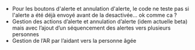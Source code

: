 * Pour les boutons d'alerte et annulation d'alerte, le code ne teste pas si l'alerte a été déjà envoyé avant de la desactivée... ok comme ca ?
* Gestion des actions d’alerte et annulation d’alerte (idem actuelle beta) mais avec l’ajout d’un séquencement des alertes vers plusieurs personnes
* Gestion de l’AR par l’aidant vers la personne âgée

